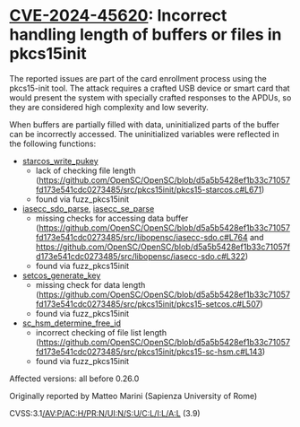 # [CVE-2024-45620](https://nvd.nist.gov/vuln/detail/CVE-2024-45620): Incorrect handling length of buffers or files in pkcs15init

The reported issues are part of the card enrollment process using the pkcs15-init tool.
The attack requires a crafted USB device or smart card that would present the system with specially crafted responses to the APDUs, so they are considered high complexity and low severity.

When buffers are partially filled with data, uninitialized parts of the buffer can be incorrectly accessed.
The uninitialized variables were reflected in the following functions:

- [starcos_write_pukey](https://github.com/OpenSC/OpenSC/blob/d5a5b5428ef1b33c71057fd173e541cdc0273485/src/pkcs15init/pkcs15-starcos.c#L683)
  - lack of checking file length (<https://github.com/OpenSC/OpenSC/blob/d5a5b5428ef1b33c71057fd173e541cdc0273485/src/pkcs15init/pkcs15-starcos.c#L671>)
  - found via fuzz_pkcs15init
- [iasecc_sdo_parse](https://github.com/OpenSC/OpenSC/blob/d5a5b5428ef1b33c71057fd173e541cdc0273485/src/libopensc/iasecc-sdo.c#L763), [iasecc_se_parse](https://github.com/OpenSC/OpenSC/blob/d5a5b5428ef1b33c71057fd173e541cdc0273485/src/libopensc/iasecc-sdo.c#L331)
  - missing checks for accessing data buffer (<https://github.com/OpenSC/OpenSC/blob/d5a5b5428ef1b33c71057fd173e541cdc0273485/src/libopensc/iasecc-sdo.c#L764> and <https://github.com/OpenSC/OpenSC/blob/d5a5b5428ef1b33c71057fd173e541cdc0273485/src/libopensc/iasecc-sdo.c#L322>)
  - found via fuzz_pkcs15init
- [setcos_generate_key](https://github.com/OpenSC/OpenSC/blob/d5a5b5428ef1b33c71057fd173e541cdc0273485/src/pkcs15init/pkcs15-setcos.c#L511)
  - missing check for data length (<https://github.com/OpenSC/OpenSC/blob/d5a5b5428ef1b33c71057fd173e541cdc0273485/src/pkcs15init/pkcs15-setcos.c#L507>)
  - found via fuzz_pkcs15init
- [sc_hsm_determine_free_id](https://github.com/OpenSC/OpenSC/blob/d5a5b5428ef1b33c71057fd173e541cdc0273485/src/pkcs15init/pkcs15-sc-hsm.c#L144)
  - incorrect checking of file list length (<https://github.com/OpenSC/OpenSC/blob/d5a5b5428ef1b33c71057fd173e541cdc0273485/src/pkcs15init/pkcs15-sc-hsm.c#L143>)
  - found via fuzz_pkcs15init

Affected versions: all before 0.26.0

Originally reported by Matteo Marini (Sapienza University of Rome)

CVSS:3.1[/AV:P/AC:H/PR:N/UI:N/S:U/C:L/I:L/A:L](https://nvd.nist.gov/vuln-metrics/cvss/v3-calculator?vector=AV:P/AC:H/PR:N/UI:N/S:U/C:L/I:L/A:L) (3.9)
